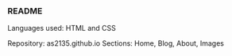 ### README

Languages used: HTML and CSS

Repository:  as2135.github.io
Sections: Home, Blog, About, Images
